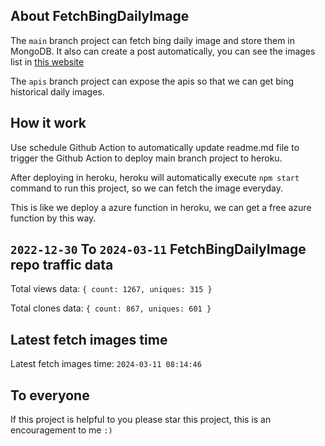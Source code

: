 ## About FetchBingDailyImage

The `main` branch project can fetch bing daily image and store them in MongoDB.
It also can create a post automatically, you can see the images list in [this website](https://oursalbum.netlify.app)

The `apis` branch project can expose the apis so that we can get bing historical daily images.

## How it work

Use schedule Github Action to automatically update readme.md file to trigger the Github Action to deploy main branch project to heroku.

After deploying in heroku, heroku will automatically execute `npm start` command to run this project, so we can fetch the image everyday.

This is like we deploy a azure function in heroku, we can get a free azure function by this way.

## `2022-12-30` To `2024-03-11` FetchBingDailyImage repo traffic data

Total views data: `{ count: 1267, uniques: 315 }`

Total clones data: `{ count: 867, uniques: 601 }`

## Latest fetch images time

Latest fetch images time: `2024-03-11 08:14:46`

## To everyone

If this project is helpful to you please star this project, this is an encouragement to me `:)`



